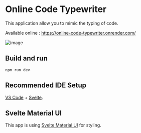# Online Code Typewriter

This application allow you to mimic the typing of code.

Available online : https://online-code-typewriter.onrender.com/

![image](https://user-images.githubusercontent.com/430679/206875686-5caeb30e-89e5-4462-aede-a85706d399cf.png)

## Build and run

`npm run dev`


## Recommended IDE Setup

[VS Code](https://code.visualstudio.com/) + [Svelte](https://marketplace.visualstudio.com/items?itemName=svelte.svelte-vscode).

## Svelte Material UI

This app is using [Svelte Material UI](https://sveltematerialui.com) for styling.

